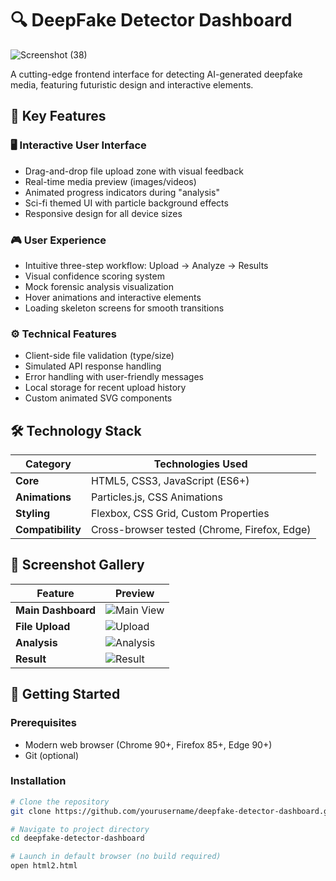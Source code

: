# 🔍 DeepFake Detector Dashboard

![Screenshot (38)](https://github.com/user-attachments/assets/f44e6a2c-a9d1-410c-a340-98d97caf3068)


A cutting-edge frontend interface for detecting AI-generated deepfake media, featuring futuristic design and interactive elements.

## 🌟 Key Features

### 🖥️ Interactive User Interface
- Drag-and-drop file upload zone with visual feedback
- Real-time media preview (images/videos)
- Animated progress indicators during "analysis"
- Sci-fi themed UI with particle background effects
- Responsive design for all device sizes

### 🎮 User Experience
- Intuitive three-step workflow: Upload → Analyze → Results
- Visual confidence scoring system
- Mock forensic analysis visualization
- Hover animations and interactive elements
- Loading skeleton screens for smooth transitions

### ⚙️ Technical Features
- Client-side file validation (type/size)
- Simulated API response handling
- Error handling with user-friendly messages
- Local storage for recent upload history
- Custom animated SVG components

## 🛠️ Technology Stack

| Category        | Technologies Used |
|-----------------|-------------------|
| **Core**        | HTML5, CSS3, JavaScript (ES6+) |
| **Animations**  | Particles.js, CSS Animations |
| **Styling**     | Flexbox, CSS Grid, Custom Properties |
| **Compatibility** | Cross-browser tested (Chrome, Firefox, Edge) |

## 📸 Screenshot Gallery

| Feature | Preview |
|---------|---------|
| **Main Dashboard** | ![Main View](https://github.com/user-attachments/assets/97751c66-c127-4982-8fa8-d4512f101cc6)|
| **File Upload** | ![Upload](https://github.com/user-attachments/assets/96cc1ae3-5f29-4389-9421-c5a9589166a2)|
| **Analysis** | ![Analysis](https://github.com/user-attachments/assets/fe45d35f-b205-4af7-ab51-b295645d2372)|
| **Result** | ![Result](https://github.com/user-attachments/assets/6cecac61-ba2f-448a-8af4-e039ecfdd21c)|



## 🚀 Getting Started

### Prerequisites
- Modern web browser (Chrome 90+, Firefox 85+, Edge 90+)
- Git (optional)

### Installation
```bash
# Clone the repository
git clone https://github.com/yourusername/deepfake-detector-dashboard.git

# Navigate to project directory
cd deepfake-detector-dashboard

# Launch in default browser (no build required)
open html2.html
